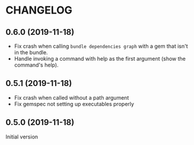 # CHANGELOG

## 0.6.0 (2019-11-18)
* Fix crash when calling `bundle dependencies graph` with a gem that isn't in the bundle.
* Handle invoking a command with help as the first argument (show the command's help).

## 0.5.1 (2019-11-18)
* Fix crash when called without a path argument
* Fix gemspec not setting up executables properly

## 0.5.0 (2019-11-18)

Initial version
